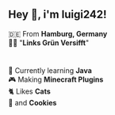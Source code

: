 ## Hey :wave:, i'm luigi242!

:de: From **Hamburg, Germany** <br>
:rainbow_flag: "**Links Grün Versifft**"

#

:seedling: Currently learning **Java** <br>
:video_game: Making **Minecraft Plugins** <br>
:cat2: Likes **Cats** <br>
:cookie: and **Cookies**

#

